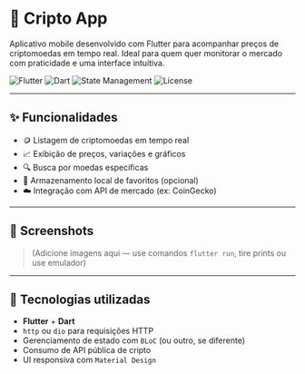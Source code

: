 # 📱 Cripto App

Aplicativo mobile desenvolvido com Flutter para acompanhar preços de criptomoedas em tempo real. Ideal para quem quer monitorar o mercado com praticidade e uma interface intuitiva.

![Flutter](https://img.shields.io/badge/Flutter-02569B?style=flat-square&logo=flutter&logoColor=white)
![Dart](https://img.shields.io/badge/Dart-0175C2?style=flat-square&logo=dart&logoColor=white)
![State Management](https://img.shields.io/badge/State%20Management-BLoC-blue?style=flat-square)
![License](https://img.shields.io/badge/license-MIT-green?style=flat-square)

---

## ✨ Funcionalidades

- 🪙 Listagem de criptomoedas em tempo real
- 📈 Exibição de preços, variações e gráficos
- 🔍 Busca por moedas específicas
- 💾 Armazenamento local de favoritos (opcional)
- ☁️ Integração com API de mercado (ex: CoinGecko)

---

## 📸 Screenshots

> (Adicione imagens aqui — use comandos `flutter run`, tire prints ou use emulador)

---

## 🚀 Tecnologias utilizadas

- **Flutter** + **Dart**
- `http` ou `dio` para requisições HTTP
- Gerenciamento de estado com `BLoC` (ou outro, se diferente)
- Consumo de API pública de cripto
- UI responsiva com `Material Design`
